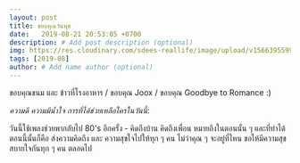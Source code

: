 ```yaml
---
layout: post
title: ขอบคุณวันพุธ
date:   2019-08-21 20:53:05 +0700
description: # Add post description (optional)
img: https://res.cloudinary.com/sdees-reallife/image/upload/v1566395599/IMG_20190821_181300.jpg # Add image post (optional)
tags: [2019-08]
author: # Add name author (optional)
---
```

ขอบคุณขนม และ ข้าวที่โรงอาหาร / ขอบคุณ Joox / ขอบคุณ Goodbye to Romance :)

<i class="fa fa-child" style="color:plum"></i>

*ความดี ความมีน้ำใจ การที่ได้ช่วยเหลือใครในวันนี้*:

วันนี้ใช้เพลงช่วยพากลับไป 80's อีกครั้ง - คิดถึงบ้าน คิดถึงเพื่อน หมายถึงในตอนนั้น ๆ และที่ทำได้ตอนนี้นั้นก็คือ ส่งความคิดถึง และ ความสุขใจไปให้ทุก ๆ คน ไม่ว่าคุณ ๆ จะอยู่ที่ไหน ขอให้มีความสุขสบายใจกันทุก ๆ คน ตลอดไป
